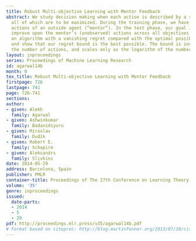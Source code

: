 ```yaml
---
title: Robust Multi-objective Learning with Mentor Feedback
abstract: We study decision making when each action is described by a set of objectives,
  all of which are to be maximized. During the training phase, we have access to the
  actions of an outside agent (“mentor”). In the test phase, our goal is to maximally
  improve upon the mentor’s (unobserved) actions across all objectives. We present
  an algorithm with a vanishing regret compared with the optimal possible improvement,
  and show that our regret bound is the best possible. The bound is independent of
  the number of actions, and scales only as the logarithm of the number of objectives.
layout: inproceedings
series: Proceedings of Machine Learning Research
id: agarwal14b
month: 0
tex_title: Robust Multi-objective Learning with Mentor Feedback
firstpage: 726
lastpage: 741
page: 726-741
sections: 
author:
- given: Alekh
  family: Agarwal
- given: Ashwinkumar
  family: Badanidiyuru
- given: Miroslav
  family: Dudík
- given: Robert E.
  family: Schapire
- given: Aleksandrs
  family: Slivkins
date: 2014-05-29
address: Barcelona, Spain
publisher: PMLR
container-title: Proceedings of The 27th Conference on Learning Theory
volume: '35'
genre: inproceedings
issued:
  date-parts:
  - 2014
  - 5
  - 29
pdf: http://proceedings.mlr.press/v35/agarwal14b.pdf
# Format based on citeproc: http://blog.martinfenner.org/2013/07/30/citeproc-yaml-for-bibliographies/
---
```

